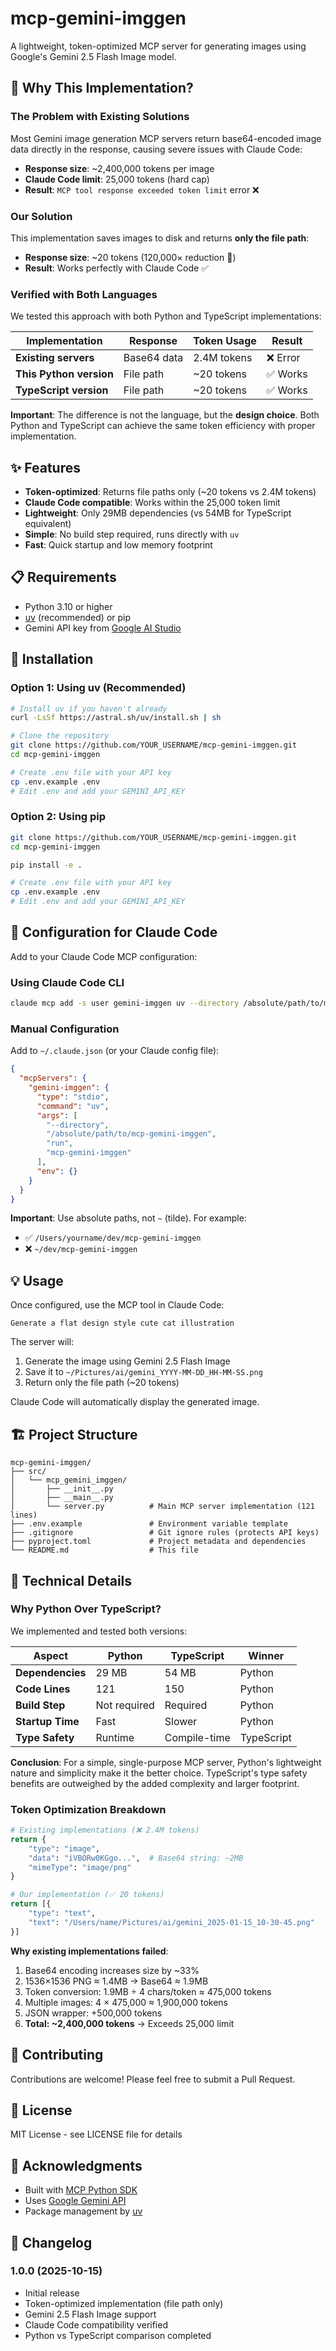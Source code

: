 # mcp-gemini-imggen

A lightweight, token-optimized MCP server for generating images using Google's Gemini 2.5 Flash Image model.

## 🎯 Why This Implementation?

### The Problem with Existing Solutions

Most Gemini image generation MCP servers return base64-encoded image data directly in the response, causing severe issues with Claude Code:

- **Response size**: ~2,400,000 tokens per image
- **Claude Code limit**: 25,000 tokens (hard cap)
- **Result**: `MCP tool response exceeded token limit` error ❌

### Our Solution

This implementation saves images to disk and returns **only the file path**:

- **Response size**: ~20 tokens (120,000× reduction 🚀)
- **Result**: Works perfectly with Claude Code ✅

### Verified with Both Languages

We tested this approach with both Python and TypeScript implementations:

| Implementation | Response | Token Usage | Result |
|----------------|----------|-------------|--------|
| **Existing servers** | Base64 data | 2.4M tokens | ❌ Error |
| **This Python version** | File path | ~20 tokens | ✅ Works |
| **TypeScript version** | File path | ~20 tokens | ✅ Works |

**Important**: The difference is not the language, but the **design choice**. Both Python and TypeScript can achieve the same token efficiency with proper implementation.

## ✨ Features

- **Token-optimized**: Returns file paths only (~20 tokens vs 2.4M tokens)
- **Claude Code compatible**: Works within the 25,000 token limit
- **Lightweight**: Only 29MB dependencies (vs 54MB for TypeScript equivalent)
- **Simple**: No build step required, runs directly with `uv`
- **Fast**: Quick startup and low memory footprint

## 📋 Requirements

- Python 3.10 or higher
- [uv](https://github.com/astral-sh/uv) (recommended) or pip
- Gemini API key from [Google AI Studio](https://aistudio.google.com/apikey)

## 🚀 Installation

### Option 1: Using uv (Recommended)

```bash
# Install uv if you haven't already
curl -LsSf https://astral.sh/uv/install.sh | sh

# Clone the repository
git clone https://github.com/YOUR_USERNAME/mcp-gemini-imggen.git
cd mcp-gemini-imggen

# Create .env file with your API key
cp .env.example .env
# Edit .env and add your GEMINI_API_KEY
```

### Option 2: Using pip

```bash
git clone https://github.com/YOUR_USERNAME/mcp-gemini-imggen.git
cd mcp-gemini-imggen

pip install -e .

# Create .env file with your API key
cp .env.example .env
# Edit .env and add your GEMINI_API_KEY
```

## 🔧 Configuration for Claude Code

Add to your Claude Code MCP configuration:

### Using Claude Code CLI

```bash
claude mcp add -s user gemini-imggen uv --directory /absolute/path/to/mcp-gemini-imggen run mcp-gemini-imggen
```

### Manual Configuration

Add to `~/.claude.json` (or your Claude config file):

```json
{
  "mcpServers": {
    "gemini-imggen": {
      "type": "stdio",
      "command": "uv",
      "args": [
        "--directory",
        "/absolute/path/to/mcp-gemini-imggen",
        "run",
        "mcp-gemini-imggen"
      ],
      "env": {}
    }
  }
}
```

**Important**: Use absolute paths, not `~` (tilde). For example:
- ✅ `/Users/yourname/dev/mcp-gemini-imggen`
- ❌ `~/dev/mcp-gemini-imggen`

## 💡 Usage

Once configured, use the MCP tool in Claude Code:

```
Generate a flat design style cute cat illustration
```

The server will:
1. Generate the image using Gemini 2.5 Flash Image
2. Save it to `~/Pictures/ai/gemini_YYYY-MM-DD_HH-MM-SS.png`
3. Return only the file path (~20 tokens)

Claude Code will automatically display the generated image.

## 🏗️ Project Structure

```
mcp-gemini-imggen/
├── src/
│   └── mcp_gemini_imggen/
│       ├── __init__.py
│       ├── __main__.py
│       └── server.py          # Main MCP server implementation (121 lines)
├── .env.example               # Environment variable template
├── .gitignore                 # Git ignore rules (protects API keys)
├── pyproject.toml             # Project metadata and dependencies
└── README.md                  # This file
```

## 🔬 Technical Details

### Why Python Over TypeScript?

We implemented and tested both versions:

| Aspect | Python | TypeScript | Winner |
|--------|--------|------------|--------|
| **Dependencies** | 29 MB | 54 MB | Python |
| **Code Lines** | 121 | 150 | Python |
| **Build Step** | Not required | Required | Python |
| **Startup Time** | Fast | Slower | Python |
| **Type Safety** | Runtime | Compile-time | TypeScript |

**Conclusion**: For a simple, single-purpose MCP server, Python's lightweight nature and simplicity make it the better choice. TypeScript's type safety benefits are outweighed by the added complexity and larger footprint.

### Token Optimization Breakdown

```python
# Existing implementations (❌ 2.4M tokens)
return {
    "type": "image",
    "data": "iVBORw0KGgo...",  # Base64 string: ~2MB
    "mimeType": "image/png"
}

# Our implementation (✅ 20 tokens)
return [{
    "type": "text",
    "text": "/Users/name/Pictures/ai/gemini_2025-01-15_10-30-45.png"
}]
```

**Why existing implementations failed**:
1. Base64 encoding increases size by ~33%
2. 1536×1536 PNG ≈ 1.4MB → Base64 ≈ 1.9MB
3. Token conversion: 1.9MB ÷ 4 chars/token ≈ 475,000 tokens
4. Multiple images: 4 × 475,000 ≈ 1,900,000 tokens
5. JSON wrapper: +500,000 tokens
6. **Total: ~2,400,000 tokens** → Exceeds 25,000 limit

## 🤝 Contributing

Contributions are welcome! Please feel free to submit a Pull Request.

## 📄 License

MIT License - see LICENSE file for details

## 🙏 Acknowledgments

- Built with [MCP Python SDK](https://github.com/modelcontextprotocol/python-sdk)
- Uses [Google Gemini API](https://ai.google.dev/)
- Package management by [uv](https://github.com/astral-sh/uv)

## 📝 Changelog

### 1.0.0 (2025-10-15)
- Initial release
- Token-optimized implementation (file path only)
- Gemini 2.5 Flash Image support
- Claude Code compatibility verified
- Python vs TypeScript comparison completed
